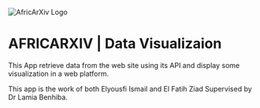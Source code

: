 ![AfricArXiv Logo](https://storage.googleapis.com/cos-osf-prod-cdn-us/assets/square_color_no_transparent-2.png)

# AFRICARXIV  | Data Visualizaion 
This App retrieve data from the web site using its API and display some visualization in a web platform.

This app is the work of both Elyousfi Ismail and El Fatih Ziad Supervised by Dr Lamia Benhiba.
